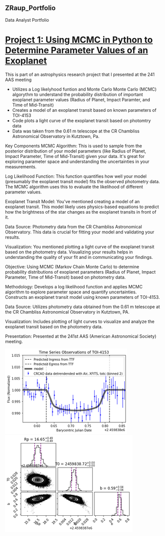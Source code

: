 ## ZRaup_Portfolio
Data Analyst Portfolio

# [Project 1: Using MCMC in Python to Determine Parameter Values of an Exoplanet](TOI4153.ipynb)

This is part of an astrophysics research project that I presented at the 241 AAS meeting
  - Utilizes a Log likelyhood funtion and Monte Carlo Monte Carlo (MCMC) algorythm to understand the probability distribution of important exoplanet parameter values (Radius of Planet, Impact Paramter, and Time of Mid-Transit)
  - Creates a model of an exoplanet transit based on known parameters of TOI-4153
  - Code plots a light curve of the exoplanet transit based on photomtry data
  - Data was taken from the 0.61 m telescope at the CR Chambliss Astronomical Observatory in Kutztown, Pa.


Key Components
MCMC Algorithm: This is used to sample from the posterior distribution of your model parameters (like Radius of Planet, Impact Parameter, Time of Mid-Transit) given your data. It's great for exploring parameter space and understanding the uncertainties in your measurements.

Log Likelihood Function: This function quantifies how well your model (presumably the exoplanet transit model) fits the observed photometry data. The MCMC algorithm uses this to evaluate the likelihood of different parameter values.

Exoplanet Transit Model: You've mentioned creating a model of an exoplanet transit. This model likely uses physics-based equations to predict how the brightness of the star changes as the exoplanet transits in front of it.

Data Source: Photometry data from the CR Chambliss Astronomical Observatory. This data is crucial for fitting your model and validating your results.

Visualization: You mentioned plotting a light curve of the exoplanet transit based on the photometry data. Visualizing your results helps in understanding the quality of your fit and in communicating your findings.




Objective: Using MCMC (Markov Chain Monte Carlo) to determine probability distributions of exoplanet parameters (Radius of Planet, Impact Parameter, Time of Mid-Transit) based on photometry data.

Methodology:
  Develops a log likelihood function and applies MCMC algorithm to explore parameter space and quantify uncertainties.
  Constructs an exoplanet transit model using known parameters of TOI-4153.

Data Source: Utilizes photometry data obtained from the 0.61 m telescope at the CR Chambliss Astronomical Observatory in Kutztown, PA.

Visualization: Includes plotting of light curves to visualize and analyze the exoplanet transit based on the photometry data.

Presentation: Presented at the 241st AAS (American Astronomical Society) meeting.
    
![](lightkurve.png)   ![](cornerplot.png)
